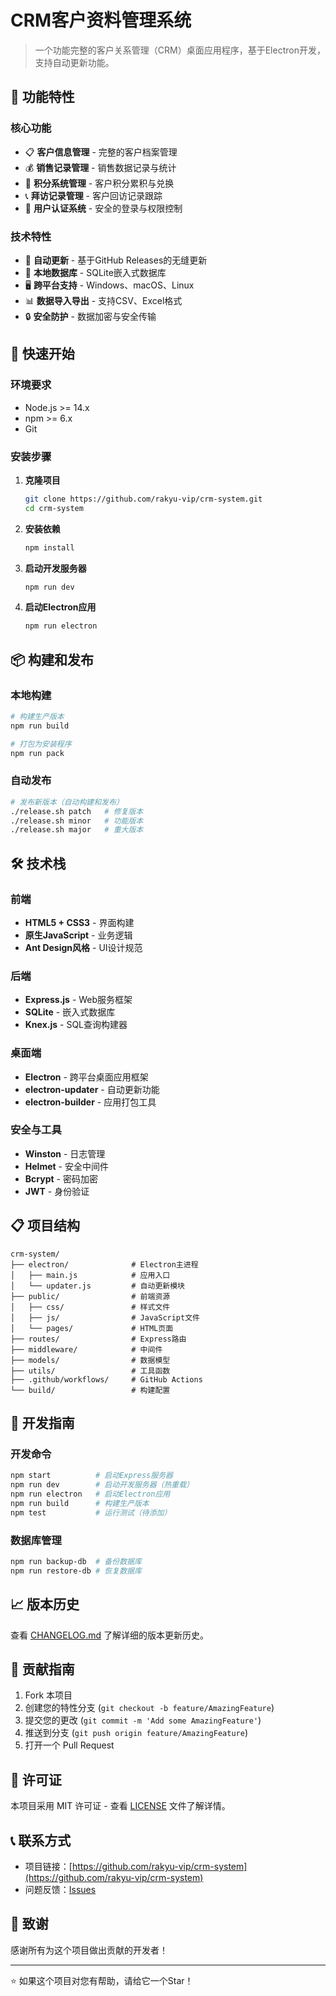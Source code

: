 # CRM客户资料管理系统

> 一个功能完整的客户关系管理（CRM）桌面应用程序，基于Electron开发，支持自动更新功能。

## 🌟 功能特性

### 核心功能
- 📋 **客户信息管理** - 完整的客户档案管理
- 💰 **销售记录管理** - 销售数据记录与统计
- 🎯 **积分系统管理** - 客户积分累积与兑换
- 📞 **拜访记录管理** - 客户回访记录跟踪
- 👥 **用户认证系统** - 安全的登录与权限控制

### 技术特性
- 🔄 **自动更新** - 基于GitHub Releases的无缝更新
- 💾 **本地数据库** - SQLite嵌入式数据库
- 🖥️ **跨平台支持** - Windows、macOS、Linux
- 📊 **数据导入导出** - 支持CSV、Excel格式
- 🔒 **安全防护** - 数据加密与安全传输

## 🚀 快速开始

### 环境要求
- Node.js >= 14.x
- npm >= 6.x
- Git

### 安装步骤

1. **克隆项目**
   ```bash
   git clone https://github.com/rakyu-vip/crm-system.git
   cd crm-system
   ```

2. **安装依赖**
   ```bash
   npm install
   ```

3. **启动开发服务器**
   ```bash
   npm run dev
   ```

4. **启动Electron应用**
   ```bash
   npm run electron
   ```

## 📦 构建和发布

### 本地构建
```bash
# 构建生产版本
npm run build

# 打包为安装程序
npm run pack
```

### 自动发布
```bash
# 发布新版本（自动构建和发布）
./release.sh patch   # 修复版本
./release.sh minor   # 功能版本  
./release.sh major   # 重大版本
```

## 🛠️ 技术栈

### 前端
- **HTML5 + CSS3** - 界面构建
- **原生JavaScript** - 业务逻辑
- **Ant Design风格** - UI设计规范

### 后端
- **Express.js** - Web服务框架
- **SQLite** - 嵌入式数据库
- **Knex.js** - SQL查询构建器

### 桌面端
- **Electron** - 跨平台桌面应用框架
- **electron-updater** - 自动更新功能
- **electron-builder** - 应用打包工具

### 安全与工具
- **Winston** - 日志管理
- **Helmet** - 安全中间件
- **Bcrypt** - 密码加密
- **JWT** - 身份验证

## 📋 项目结构

```
crm-system/
├── electron/              # Electron主进程
│   ├── main.js            # 应用入口
│   └── updater.js         # 自动更新模块
├── public/                # 前端资源
│   ├── css/               # 样式文件
│   ├── js/                # JavaScript文件
│   └── pages/             # HTML页面
├── routes/                # Express路由
├── middleware/            # 中间件
├── models/                # 数据模型
├── utils/                 # 工具函数
├── .github/workflows/     # GitHub Actions
└── build/                 # 构建配置
```

## 🔧 开发指南

### 开发命令
```bash
npm start          # 启动Express服务器
npm run dev        # 启动开发服务器（热重载）
npm run electron   # 启动Electron应用
npm run build      # 构建生产版本
npm test           # 运行测试（待添加）
```

### 数据库管理
```bash
npm run backup-db  # 备份数据库
npm run restore-db # 恢复数据库
```

## 📈 版本历史

查看 [CHANGELOG.md](CHANGELOG.md) 了解详细的版本更新历史。

## 🤝 贡献指南

1. Fork 本项目
2. 创建您的特性分支 (`git checkout -b feature/AmazingFeature`)
3. 提交您的更改 (`git commit -m 'Add some AmazingFeature'`)
4. 推送到分支 (`git push origin feature/AmazingFeature`)
5. 打开一个 Pull Request

## 📄 许可证

本项目采用 MIT 许可证 - 查看 [LICENSE](LICENSE) 文件了解详情。

## 📞 联系方式

- 项目链接：[https://github.com/rakyu-vip/crm-system](https://github.com/rakyu-vip/crm-system)
- 问题反馈：[Issues](https://github.com/rakyu-vip/crm-system/issues)

## 🙏 致谢

感谢所有为这个项目做出贡献的开发者！

---

⭐ 如果这个项目对您有帮助，请给它一个Star！